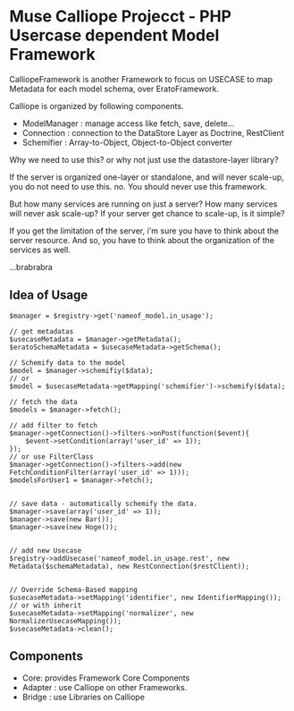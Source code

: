 Muse Calliope Projecct - PHP Usercase dependent Model Framework
====

CalliopeFramework is another Framework to focus on USECASE to map Metadata for each model schema, over EratoFramework.

Calliope is organized by following components.

  * ModelManager : manage access like fetch, save, delete...
  * Connection   : connection to the DataStore Layer as Doctrine, RestClient
  * Schemifier   : Array-to-Object, Object-to-Object converter

Why we need to use this? or why not just use the datastore-layer library? 

If the server is organized one-layer or standalone, and will never scale-up, you do not need to use this.
no. You should never use this framework.

But how many services are running on just a server?
How many services will never ask scale-up? 
If your server get chance to scale-up, is it simple?


If you get the limitation of the server, i'm sure you have to think about the server resource.
And so, you have to think about the organization of the services as well.

...brabrabra

## Idea of Usage

    $manager = $registry->get('nameof_model.in_usage');

	// get metadatas 
	$usecaseMetadata = $manager->getMetadata();
	$eratoSchemaMetadata = $usecaseMetadata->getSchema();

	// Schemify data to the model
	$model = $manager->schemifiy($data);
	// or 
	$model = $usecaseMetadata->getMapping('schemifier')->schemify($data);

	// fetch the data
	$models = $manager->fetch();

	// add filter to fetch
	$manager->getConnection()->filters->onPost(function($event){
		$event->setCondition(array('user_id' => 1));
	});
	// or use FilterClass
	$manager->getConnection()->filters->add(new FetchConditionFilter(array('user_id' => 1)));
	$modelsForUser1 = $manager->fetch();


	// save data - automatically schemify the data.
	$manager->save(array('user_id' => 1));
	$manager->save(new Bar());
	$manager->save(new Hoge());


	// add new Usecase
	$registry->addUsecase('nameof_model.in_usage.rest', new Metadata($schemaMetadata), new RestConnection($restClient));


	// Override Schema-Based mapping
	$usecaseMetadata->setMapping('identifier', new IdentifierMapping());
	// or with inherit
	$usecaseMetadata->setMapping('normalizer', new NormalizerUsecaseMapping());
	$usecaseMetadata->clean();


  
## Components 

 - Core: provides Framework Core Components
 - Adapter : use Calliope on other Frameworks.
 - Bridge : use Libraries on Calliope


